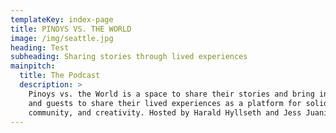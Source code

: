```yaml
---
templateKey: index-page
title: PINOYS VS. THE WORLD
image: /img/seattle.jpg
heading: Test
subheading: Sharing stories through lived experiences
mainpitch:
  title: The Podcast
  description: >
    Pinoys vs. the World is a space to share their stories and bring in friends
    and guests to share their lived experiences as a platform for solidarity,
    community, and creativity. Hosted by Harald Hyllseth and Jess Juanich.
---
```

